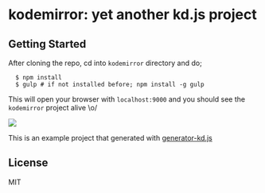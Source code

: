 # kodemirror: yet another kd.js project

## Getting Started

After cloning the repo, cd into `kodemirror` directory and do;

```
  $ npm install
  $ gulp # if not installed before; npm install -g gulp
```

This will open your browser with `localhost:9000` and you should see the `kodemirror` project alive \o/

![](http://take.ms/Xhev7)

This is an example project that generated with [generator-kd.js](https://github.com/gokmen/generator-kd.js)

## License

MIT